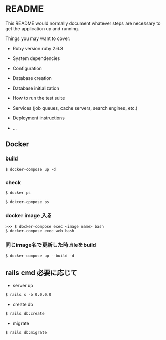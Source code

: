 # README

This README would normally document whatever steps are necessary to get the
application up and running.

Things you may want to cover:

* Ruby version
ruby 2.6.3

* System dependencies

* Configuration

* Database creation

* Database initialization

* How to run the test suite

* Services (job queues, cache servers, search engines, etc.)

* Deployment instructions

* ...

## Docker

### build
```
$ docker-compose up -d
```

### check
```
$ docker ps

$ dokcer-cpmpose ps
```

### docker image 入る
```
>>> $ docker-compose exec <image name> bash
$ docker-compose exec web bash
```

### 同じimage名で更新した時.fileをbuild
```
$ docker-compose up --build -d
```

## rails cmd 必要に応じて
- server up
```
$ rails s -b 0.0.0.0
```
- create db
```
$ rails db:create
```
- migrate
```
$ rails db:migrate
```